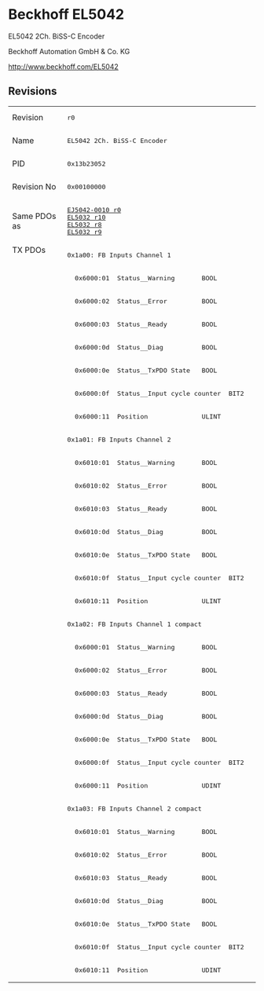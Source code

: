 # Beckhoff EL5042

EL5042 2Ch. BiSS-C Encoder

Beckhoff Automation GmbH & Co. KG

http://www.beckhoff.com/EL5042

## Revisions
<table>
<tr >
<td>Revision</td>
<td><pre>r0</pre></td>
</tr>
<tr >
<td>Name</td>
<td><pre>EL5042 2Ch. BiSS-C Encoder</pre></td>
</tr>
<tr >
<td>PID</td>
<td><pre>0x13b23052</pre></td>
</tr>
<tr >
<td>Revision No</td>
<td><pre>0x00100000</pre></td>
</tr>
<tr >
<td>Same PDOs as</td>
<td><pre><a href="EJ5042-0010">EJ5042-0010 r0</a><br/><a href="EL5032">EL5032 r10</a><br/><a href="EL5032">EL5032 r8</a><br/><a href="EL5032">EL5032 r9</a></pre></td>
</tr>
<tr class="txpdo pdosection">
<td rowspan=32 valign=top>TX PDOs</td>
<td><pre>0x1a00: FB Inputs Channel 1</pre></td>
<td></td>
</tr>
<tr class="txpdo">
<td><pre>  0x6000:01  Status__Warning       BOOL</pre></td>
</tr>
<tr class="txpdo">
<td><pre>  0x6000:02  Status__Error         BOOL</pre></td>
</tr>
<tr class="txpdo">
<td><pre>  0x6000:03  Status__Ready         BOOL</pre></td>
</tr>
<tr class="txpdo">
<td><pre>  0x6000:0d  Status__Diag          BOOL</pre></td>
</tr>
<tr class="txpdo">
<td><pre>  0x6000:0e  Status__TxPDO State   BOOL</pre></td>
</tr>
<tr class="txpdo">
<td><pre>  0x6000:0f  Status__Input cycle counter  BIT2</pre></td>
</tr>
<tr class="txpdo">
<td><pre>  0x6000:11  Position              ULINT</pre></td>
</tr>
<tr class="txpdo pdosection">
<td><pre>0x1a01: FB Inputs Channel 2</pre></td>
</tr>
<tr class="txpdo">
<td><pre>  0x6010:01  Status__Warning       BOOL</pre></td>
</tr>
<tr class="txpdo">
<td><pre>  0x6010:02  Status__Error         BOOL</pre></td>
</tr>
<tr class="txpdo">
<td><pre>  0x6010:03  Status__Ready         BOOL</pre></td>
</tr>
<tr class="txpdo">
<td><pre>  0x6010:0d  Status__Diag          BOOL</pre></td>
</tr>
<tr class="txpdo">
<td><pre>  0x6010:0e  Status__TxPDO State   BOOL</pre></td>
</tr>
<tr class="txpdo">
<td><pre>  0x6010:0f  Status__Input cycle counter  BIT2</pre></td>
</tr>
<tr class="txpdo">
<td><pre>  0x6010:11  Position              ULINT</pre></td>
</tr>
<tr class="txpdo pdosection">
<td><pre>0x1a02: FB Inputs Channel 1 compact</pre></td>
</tr>
<tr class="txpdo">
<td><pre>  0x6000:01  Status__Warning       BOOL</pre></td>
</tr>
<tr class="txpdo">
<td><pre>  0x6000:02  Status__Error         BOOL</pre></td>
</tr>
<tr class="txpdo">
<td><pre>  0x6000:03  Status__Ready         BOOL</pre></td>
</tr>
<tr class="txpdo">
<td><pre>  0x6000:0d  Status__Diag          BOOL</pre></td>
</tr>
<tr class="txpdo">
<td><pre>  0x6000:0e  Status__TxPDO State   BOOL</pre></td>
</tr>
<tr class="txpdo">
<td><pre>  0x6000:0f  Status__Input cycle counter  BIT2</pre></td>
</tr>
<tr class="txpdo">
<td><pre>  0x6000:11  Position              UDINT</pre></td>
</tr>
<tr class="txpdo pdosection">
<td><pre>0x1a03: FB Inputs Channel 2 compact</pre></td>
</tr>
<tr class="txpdo">
<td><pre>  0x6010:01  Status__Warning       BOOL</pre></td>
</tr>
<tr class="txpdo">
<td><pre>  0x6010:02  Status__Error         BOOL</pre></td>
</tr>
<tr class="txpdo">
<td><pre>  0x6010:03  Status__Ready         BOOL</pre></td>
</tr>
<tr class="txpdo">
<td><pre>  0x6010:0d  Status__Diag          BOOL</pre></td>
</tr>
<tr class="txpdo">
<td><pre>  0x6010:0e  Status__TxPDO State   BOOL</pre></td>
</tr>
<tr class="txpdo">
<td><pre>  0x6010:0f  Status__Input cycle counter  BIT2</pre></td>
</tr>
<tr class="txpdo">
<td><pre>  0x6010:11  Position              UDINT</pre></td>
</tr>
</table>
